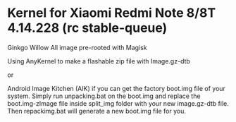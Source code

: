 # Kernel for Xiaomi Redmi Note 8/8T 4.14.228 (rc stable-queue)

Ginkgo Willow All image pre-rooted with Magisk

Using AnyKernel to make a flashable zip file with Image.gz-dtb

or

Android Image Kitchen (AIK) if you can get the factory boot.img file of your system. 
Simply run unpacking.bat on the boot.img and replace the boot.img-zImage file inside split_img folder with your new image.gz-dtb file. 
Then repackimg.bat will generate a new boot.img file for you.
